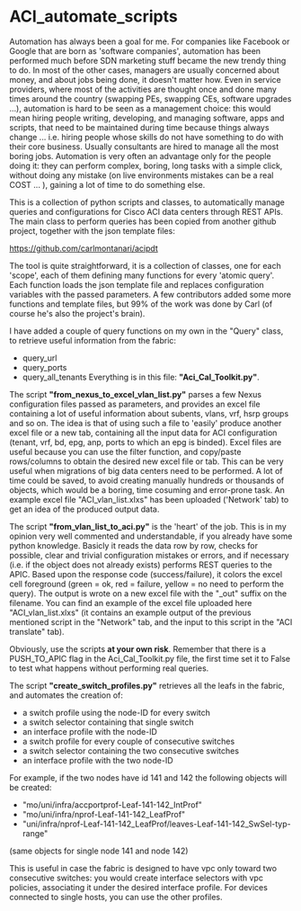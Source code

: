 # ACI_automate_scripts

Automation has always been a goal for me. For companies like Facebook or Google that are born as 'software companies', automation has been performed much before SDN marketing stuff became the new trendy thing to do. In most of the other cases, managers are usually concerned about money, and about jobs being done, it doesn't matter how. Even in service providers, where most of the activities are thought once and done many times around the country (swapping PEs, swapping CEs, software upgrades ...), automation is hard to be seen as a management choice: this would mean hiring people writing, developing, and managing software, apps and scripts, that need to be maintained during time because things always change ... i.e. hiring people whose skills do not have something to do with their core business. Usually consultants are hired to manage all the most boring jobs.
Automation is very often an advantage only for the people doing it: they can perform complex, boring, long tasks with a simple click, without doing any mistake (on live environments mistakes can be a real COST ... ), gaining a lot of time to do something else.

This is a collection of python scripts and classes, to automatically manage queries and configurations
for Cisco ACI data centers through REST APIs. The main class to perform queries has been copied from another
github project, together with the json template files:

https://github.com/carlmontanari/acipdt

The tool is quite straightforward, it is a collection of classes, one for each 'scope', each of them defining many functions for every 'atomic query'. Each function loads the json template file and replaces configuration variables with the passed parameters. A few contributors added some more functions and template files, but 99% of the work was done by Carl (of course he's also the project's brain).

I have added a couple of query functions on my own in the "Query" class, to retrieve useful information from the fabric:
- query_url
- query_ports
- query_all_tenants
Everything is in this file:
<B>"Aci_Cal_Toolkit.py"</B>.

The script <B>"from_nexus_to_excel_vlan_list.py"</B> parses a few Nexus configuration files passed as parameters, and provides an excel file containing a lot of useful information about subents, vlans, vrf, hsrp groups and so on. The idea is that of using such a file to 'easily' produce another excel file or a new tab, containing all the input data for ACI configuration (tenant, vrf, bd, epg, anp, ports to which an epg is binded). Excel files are useful because you can use the filter function, and copy/paste rows/columns to obtain the desired new excel file or tab. This can be very useful when migrations of big data centers need to be performed. A lot of time could be saved, to avoid creating manually hundreds or thousands of objects, which would be a boring, time cosuming and error-prone task. An example excel file "ACI_vlan_list.xlxs" has been uploaded ('Network' tab) to get an idea of the produced output data.

The script <B>"from_vlan_list_to_aci.py"</B> is the 'heart' of the job. This is in my opinion very well commented and understandable, if you already have some python knowledge. Basicly it reads the data row by row, checks for possible, clear and trivial configuration mistakes or errors, and if necessary (i.e. if the object does not already exists) performs REST queries to the APIC. Based upon the response code (success/failure), it colors the excel cell foreground (green = ok, red = failure, yellow = no need to perform the query). The output is wrote on a new excel file with the "_out" suffix on the filename. You can find an example of the excel file uploaded here "ACI_vlan_list.xlxs" (it contains an example output of the previous mentioned script in the "Network" tab, and the input to this script in the "ACI translate" tab).

Obviously, use the scripts <B>at your own risk</B>. Remember that there is a PUSH_TO_APIC flag in the Aci_Cal_Toolkit.py file, the first time set it to False to test what happens without performing real queries.

The script <B>"create_switch_profiles.py"</B> retrieves all the leafs in the fabric, and automates the creation of:
- a switch profile using the node-ID for every switch
- a switch selector containing that single switch
- an interface profile with the node-ID
- a switch profile for every couple of consecutive switches
- a switch selector containing the two consecutive switches
- an interface profile with the two node-ID

For example, if the two nodes have id 141 and 142 the following objects will be created:

- "mo/uni/infra/accportprof-Leaf-141-142_IntProf"
- "mo/uni/infra/nprof-Leaf-141-142_LeafProf"
- "uni/infra/nprof-Leaf-141-142_LeafProf/leaves-Leaf-141-142_SwSel-typ-range"

(same objects for single node 141 and node 142)

This is useful in case the fabric is designed to have vpc only toward two consecutive switches: you would create interface selectors with vpc policies, associating it under the desired interface profile. For devices connected to single hosts, you can use the other profiles.

